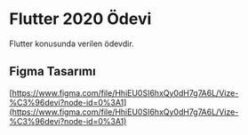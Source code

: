 # Flutter 2020 Ödevi

Flutter konusunda verilen ödevdir.

## Figma Tasarımı

[https://www.figma.com/file/HhiEU0SI6hxQy0dH7g7A6L/Vize-%C3%96devi?node-id=0%3A1](https://www.figma.com/file/HhiEU0SI6hxQy0dH7g7A6L/Vize-%C3%96devi?node-id=0%3A1)
